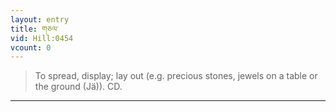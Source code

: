```yaml
---
layout: entry
title: གཅལ་
vid: Hill:0454
vcount: 0
---
```

> To spread, display; lay out (e\.g\. precious stones, jewels on a table or the ground (Jä))\. CD\.


---

